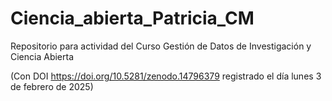 # Ciencia_abierta_Patricia_CM
Repositorio para actividad del Curso Gestión de Datos de Investigación y Ciencia Abierta

(Con DOI https://doi.org/10.5281/zenodo.14796379 registrado el día lunes 3 de febrero de 2025)


